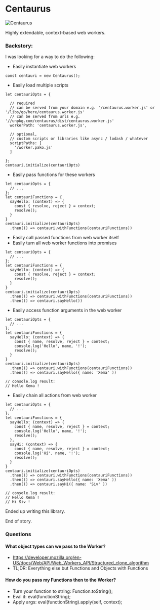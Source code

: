 # Centaurus

![Centaurus](https://www.nasa.gov/images/content/60066main_image_feature_181_jw4.jpg)

Highly extendable, context-based web workers.

### Backstory:
I was looking for a way to do the following:

* Easily instantiate web workers

```
const centauri = new Centaurus();
```

* Easily load multiple scripts

```
let centauriOpts = {

  // required
  // can be served from your domain e.g. '/centaurus.worker.js' or '/libs/go/here/centaurus.worker.js'
  // can be served from urls e.g. '//unpkg.com/centaurus/dist/centaurus.worker.js'
  workerPath: 'centaurus.worker.js',
  
  // optional,
  // custom scripts or libraries like async / lodash / whatever
  scriptPaths: [
    '/worker.pako.js'
  ]
  
};
centauri.initialize(centauriOpts)
```

* Easily pass functions for these workers

```
let centauriOpts = {
  // ... 
};
let centauriFunctions = {
  sayHello: (context) => {
    const { resolve, reject } = context;
    resolve();
  }
}
centauri.initialize(centauriOpts)
  .then(() => centauri.withFunctions(centauriFunctions))
```

* Easily call passed functions from web worker itself
* Easily turn all web worker functions into promises

```
let centauriOpts = {
  // ... 
};
let centauriFunctions = {
  sayHello: (context) => {
    const { resolve, reject } = context;
    resolve();
  }
}
centauri.initialize(centauriOpts)
  .then(() => centauri.withFunctions(centauriFunctions))
  .then(() => centauri.sayHello())
```

* Easily access function arguments in the web worker

```
let centauriOpts = {
  // ... 
};
let centauriFunctions = {
  sayHello: (context) => {
    const { name, resolve, reject } = context;
    console.log('Hello', name, '!');
    resolve();
  }
}
centauri.initialize(centauriOpts)
  .then(() => centauri.withFunctions(centauriFunctions))
  .then(() => centauri.sayHello({ name: 'Xema' ))

// console.log result:
// Hello Xema !
```

* Easily chain all actions from web worker

```
let centauriOpts = {
  // ... 
};
let centauriFunctions = {
  sayHello: (context) => {
    const { name, resolve, reject } = context;
    console.log('Hello', name, '!');
    resolve();
  },
  sayHi: (context) => {
    const { name, resolve, reject } = context;
    console.log('Hi', name, '!');
    resolve();
  }
}
centauri.initialize(centauriOpts)
  .then(() => centauri.withFunctions(centauriFunctions))
  .then(() => centauri.sayHello({ name: 'Xema' ))
  .then(() => centauri.sayHi({ name: 'Siv' ))

// console.log result:
// Hello Xema !
// Hi Siv !
```

Ended up writing this library.

End of story.

### Questions

#### What object types can we pass to the Worker?

* https://developer.mozilla.org/en-US/docs/Web/API/Web_Workers_API/Structured_clone_algorithm
* TL;DR: Everything else but Functions and Objects with Functions

#### How do you pass my Functions then to the Worker?

* Turn your function to string: Function.toString();
* Eval it: eval(functionString);
* Apply args: eval(functionString).apply(self, context);
